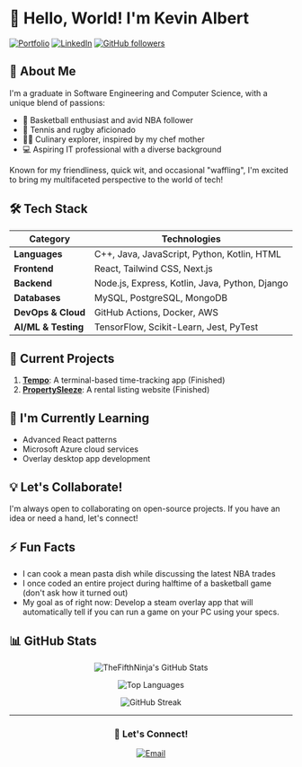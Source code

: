 # 👋 Hello, World! I'm Kevin Albert

[![Portfolio](https://img.shields.io/badge/Portfolio-kevinalbert.life-blue?style=for-the-badge&logo=google-chrome)](https://www.kevinalbert.live/)
[![LinkedIn](https://img.shields.io/badge/LinkedIn-Kevin_Albert-blue?style=for-the-badge&logo=linkedin)](https://www.linkedin.com/in/kevin-albert-a2551a217/)
[![GitHub followers](https://img.shields.io/github/followers/TheFifthNinja?label=Follow&style=social)](https://github.com/TheFifthNinja)

## 🚀 About Me

I'm a graduate in Software Engineering and Computer Science, with a unique blend of passions:

- 🏀 Basketball enthusiast and avid NBA follower
- 🎾 Tennis and rugby aficionado
- 👨‍🍳 Culinary explorer, inspired by my chef mother
- 💻 Aspiring IT professional with a diverse background

Known for my friendliness, quick wit, and occasional "waffling", I'm excited to bring my multifaceted perspective to the world of tech!

## 🛠️ Tech Stack

| **Category**           | **Technologies**                                                                 |
|------------------------|----------------------------------------------------------------------------------|
| **Languages**          | C++, Java, JavaScript, Python, Kotlin, HTML                                            |
| **Frontend**           | React, Tailwind CSS, Next.js                                                     |
| **Backend**            | Node.js, Express, Kotlin, Java, Python, Django                                                          |
| **Databases**          | MySQL, PostgreSQL, MongoDB                                                        |
| **DevOps & Cloud**     | GitHub Actions, Docker, AWS                                          |
| **AI/ML & Testing**    | TensorFlow, Scikit-Learn, Jest, PyTest                                       |


## 🔭 Current Projects

1. **[Tempo](https://github.com/stobitejnr/Tempo)**: A terminal-based time-tracking app (Finished)
2. **[PropertySleeze](https://github.com/TheFifthNinja/PropertySleeze)**: A rental listing website (Finished)

## 🌱 I'm Currently Learning

- Advanced React patterns
- Microsoft Azure cloud services
- Overlay desktop app development

## 💡 Let's Collaborate!

I'm always open to collaborating on open-source projects. If you have an idea or need a hand, let's connect!

## ⚡ Fun Facts

- I can cook a mean pasta dish while discussing the latest NBA trades
- I once coded an entire project during halftime of a basketball game (don't ask how it turned out)
- My goal as of right now: Develop a steam overlay app that will automatically tell if you can run a game on your PC using your specs.

## 📊 GitHub Stats

<div align="center">

![TheFifthNinja's GitHub Stats](https://github-readme-stats.vercel.app/api?username=TheFifthNinja&show_icons=true&count_private=true&hide=stars&include_all_commits=true&theme=radical)

![Top Languages](https://github-readme-stats.vercel.app/api/top-langs/?username=TheFifthNinja&layout=compact&theme=radical)

![GitHub Streak](https://github-readme-streak-stats.herokuapp.com/?user=TheFifthNinja&theme=radical)

</div>

---

<div align="center">

### 💬 Let's Connect!

[![Email](https://img.shields.io/badge/Email-D14836?style=for-the-badge&logo=gmail&logoColor=white)](mailto:kevinalbert774@gmail.com)
